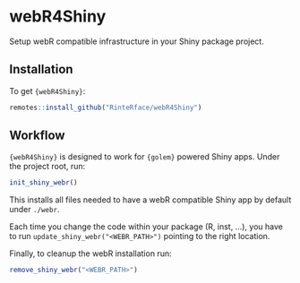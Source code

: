 # webR4Shiny
Setup webR compatible infrastructure in your Shiny package project.

## Installation

To get `{webR4Shiny}`:

```r
remotes::install_github("RinteRface/webR4Shiny")
```

## Workflow

`{webR4Shiny}` is designed to work for `{golem}` powered Shiny apps.
Under the project root, run:

```r
init_shiny_webr()
```

This installs all files needed to have a webR compatible Shiny app by default
under `./webr`.

Each time you change the code within your package (R, inst, ...), you have to run `update_shiny_webr("<WEBR_PATH>")` pointing to the right location.

Finally, to cleanup the webR installation run:

```r
remove_shiny_webr("<WEBR_PATH>")
```
